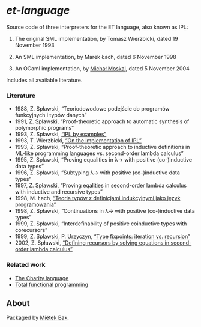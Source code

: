 _et-language_
=============

Source code of three interpreters for the ET language, also known as IPL:

1. The original SML implementation, by Tomasz Wierzbicki, dated 19 November 1993

2. An SML implementation, by Marek Łach, dated 6 November 1998

3. An OCaml implementation, by [Michał Moskal](http://moskal.me/), dated 5 November 2004

Includes all available literature.


### Literature

* 1988, Z. Spławski, “Teoriodowodowe podejście do programów funkcyjnych i typów danych”
* 1991, Z. Spławski, “Proof-theoretic approach to automatic synthesis of polymorphic programs”
* 1993, Z. Spławski, [“IPL by examples”](doc/pdf/1993-splawski-ipl-by-examples.pdf)
* 1993, T. Wierzbicki, [“On the implementation of IPL”](doc/pdf/1993-wierzbicki-on-the-implementation-of-ipl.pdf)
* 1993, Z. Spławski, “Proof-theoretic approach to inductive definitions in ML-like programming languages vs. second-order lambda calculus”
* 1995, Z. Spławski, “Proving equalities in λ→ with positive (co-)inductive data types”
* 1996, Z. Spławski, “Subtyping λ→ with positive (co-)inductive data types”
* 1997, Z. Spławski, “Proving eqalities in second-order lambda calculus with inductive and recursive types”
* 1998, M. Łach, [“Teoria typów z definicjami indukcyjnymi jako język programowania”](doc/pdf/1998-lach-teoria-typow-z-definicjami-indukcyjnymi-jako-jezyk-programowania.pdf)
* 1998, Z. Spławski, “Continuations in λ→ with positive (co-)inductive data types”
* 1999, Z. Spławski, “Interdefinability of positive coinductive types with corecursors”
* 1999, Z. Spławski, P. Urzyczyn, [“Type fixpoints: iteration vs. recursion”](doc/pdf/1999-splawski-urzyczyn-type-fixpoints-iteration-vs-recursion.pdf)
* 2002, Z. Spławski, [“Defining recursors by solving equations in second-order lambda calculus”](doc/pdf/2002-splawski-defining-recursors-by-solving-equations-in-second-order-lambda-calculus.pdf)


### Related work

* [The Charity language](https://github.com/mietek/charity-language)
* [Total functional programming](https://github.com/mietek/total-functional-programming)


About
-----

Packaged by [Miëtek Bak](https://mietek.io/).

